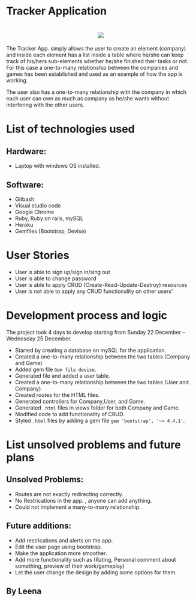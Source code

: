 # Tracker Application

<h1 align = center>
<img src= https://github.com/LeenaYaseen/connect4/blob/master/pic/logo-aa.png>
</h1>


The Tracker App. simply allows the user to create an element (company) and inside each element has a list inside a table where he/she can keep track of his/hers sub-elements whether he/she finished their tasks or not. For this case a one-to-many relationship between the companies and games has been established and used as an example of how the app is working. 

The user also has a one-to-many relationship with the company in which each user can own as much as company as he/she wants without interfering with the other users.

# List of technologies used
## Hardware:
-	Laptop with windows OS installed.
## Software:
-	Gitbash
-	Visual studio code
-	Google Chrome
-	Ruby, Ruby on rails, mySQL
-   Heroku
-   Gemfiles (Bootstrap, Devise)


# User Stories

-	User is able to sign up/sign in/sing out
-	User is able to change password
-	User is able to apply CRUD (Create-Read-Update-Destroy) resources
-   User is not able to apply any CRUD functionality on other users'


# Development process and logic

The project took 4 days to develop starting from Sunday 22 December – Wednesday 25 December.
<br>

-	Started by creating a database on mySQL for the application.
-   Created a one-to-many relationship between the two tables (Company and Game)
-	Added gem file `Gem file devise`.
-   Generated file and added a user table.
-	Created a one-to-many relationship between the two tables (User and Company)
-	Created routes for the HTML files.
-   Generated controllers for Company,User, and Game.
-   Generated `.html` files in views folder for both Company and Game.
-   Modified code to add functionality of CRUD.
-   Styled `.html` files by adding a gem file `gem 'bootstrap', '~> 4.4.1'`.


# List unsolved problems and future plans

## Unsolved Problems:
-	Routes are not exactly redirecting correctly.
-   No Restrications in the app. , anyone can add anything.
-   Could not implement a many-to-many relationship.

## Future additions:
-	Add restrications and alerts on the app.
-	Edit the user page using bootstrap.
-	Make the application more smoother.
-	Add more functionality such as (Rating, Personal comment about something, preview of their work/gameplay)
-	Let the user change the design by adding some options for them.

## By Leena


